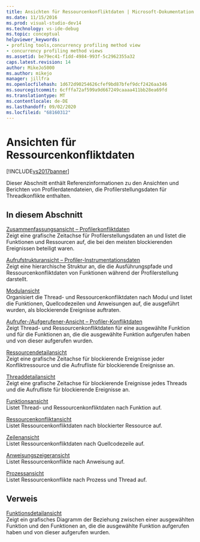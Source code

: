 ```yaml
---
title: Ansichten für Ressourcenkonfliktdaten | Microsoft-Dokumentation
ms.date: 11/15/2016
ms.prod: visual-studio-dev14
ms.technology: vs-ide-debug
ms.topic: conceptual
helpviewer_keywords:
- profilng tools,concurrency profiling method view
- concurrency profiling method views
ms.assetid: be79ec41-f1dd-4984-993f-5c2962355a32
caps.latest.revision: 14
author: MikeJo5000
ms.author: mikejo
manager: jillfra
ms.openlocfilehash: 1d672d90254626cfef9bd87bfef9dcf2426aa346
ms.sourcegitcommit: 6cfffa72af599a9d667249caaaa411bb28ea69fd
ms.translationtype: MT
ms.contentlocale: de-DE
ms.lasthandoff: 09/02/2020
ms.locfileid: "68160312"
---
```

# <a name="resource-contention-data-views"></a>Ansichten für Ressourcenkonfliktdaten
[!INCLUDE[vs2017banner](../includes/vs2017banner.md)]

Dieser Abschnitt enthält Referenzinformationen zu den Ansichten und Berichten von Profilerdatendateien, die Profilerstellungsdaten für Threadkonflikte enthalten.  
  
## <a name="in-this-section"></a>In diesem Abschnitt  
 [Zusammenfassungsansicht – Profilerkonfliktdaten](../profiling/resource-contention-data-views.md)  
 Zeigt eine grafische Zeitachse für Profilerstellungsdaten an und listet die Funktionen und Ressourcen auf, die bei den meisten blockierenden Ereignissen beteiligt waren.  
  
 [Aufrufstrukturansicht – Profiler-Instrumentationsdaten](../profiling/call-tree-view-contention-data.md)  
 Zeigt eine hierarchische Struktur an, die die Ausführungspfade und Ressourcenkonfliktdaten von Funktionen während der Profilerstellung darstellt.  
  
 [Modulansicht](../profiling/modules-view-contention-data.md)  
 Organisiert die Thread- und Ressourcenkonfliktdaten nach Modul und listet die Funktionen, Quellcodezeilen und Anweisungen auf, die ausgeführt wurden, als blockierende Ereignisse auftraten.  
  
 [Aufrufer-/Aufgerufener-Ansicht – Profiler-Konfliktdaten](../profiling/caller-callee-view-contention-data.md)  
 Zeigt Thread- und Ressourcenkonfliktdaten für eine ausgewählte Funktion und für die Funktionen an, die die ausgewählte Funktion aufgerufen haben und von dieser aufgerufen wurden.  
  
 [Ressourcendetailansicht](../profiling/resource-details-view-contention-data.md)  
 Zeigt eine grafische Zeitachse für blockierende Ereignisse jeder Konfliktressource und die Aufrufliste für blockierende Ereignisse an.  
  
 [Threaddetailansicht](../profiling/thread-details-view-contention-data.md)  
 Zeigt eine grafische Zeitachse für blockierende Ereignisse jedes Threads und die Aufrufliste für blockierende Ereignisse an.  
  
 [Funktionsansicht](../profiling/functions-view-contention-data.md)  
 Listet Thread- und Ressourcenkonfliktdaten nach Funktion auf.  
  
 [Ressourcenkonfliktansicht](../profiling/resource-contentions-view-contention-data.md)  
 Listet Ressourcenkonfliktdaten nach blockierter Ressource auf.  
  
 [Zeilenansicht](../profiling/lines-view-contention-data.md)  
 Listet Ressourcenkonfliktdaten nach Quellcodezeile auf.  
  
 [Anweisungszeigeransicht](../profiling/instruction-pointers-ips-view-contention-data.md)  
 Listet Ressourcenkonflikte nach Anweisung auf.  
  
 [Prozessansicht](../profiling/process-view-contention-data.md)  
 Listet Ressourcenkonflikte nach Prozess und Thread auf.  
  
## <a name="reference"></a>Verweis  
 [Funktionsdetailansicht](../profiling/function-details-view.md)  
 Zeigt ein grafisches Diagramm der Beziehung zwischen einer ausgewählten Funktion und den Funktionen an, die die ausgewählte Funktion aufgerufen haben und von dieser aufgerufen wurden.
